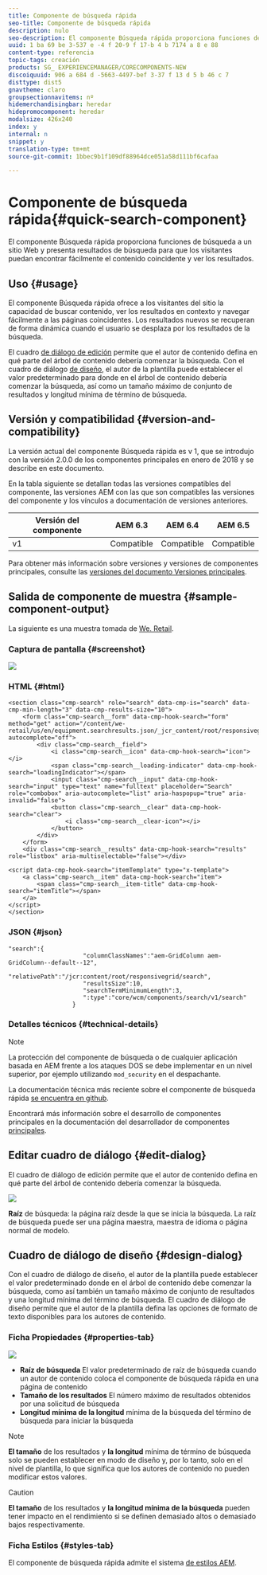 ```yaml
---
title: Componente de búsqueda rápida
seo-title: Componente de búsqueda rápida
description: nulo
seo-description: El componente Búsqueda rápida proporciona funciones de búsqueda a un sitio Web y presenta resultados de búsqueda para que los visitantes puedan explorar el sitio y filtrar los resultados.
uuid: 1 ba 69 be 3-537 e -4 f 20-9 f 17-b 4 b 7174 a 8 e 88
content-type: referencia
topic-tags: creación
products: SG_ EXPERIENCEMANAGER/CORECOMPONENTS-NEW
discoiquuid: 906 a 684 d -5663-4497-bef 3-37 f 13 d 5 b 46 c 7
disttype: dist5
gnavtheme: claro
groupsectionnavitems: nº
hidemerchandisingbar: heredar
hidepromocomponent: heredar
modalsize: 426x240
index: y
internal: n
snippet: y
translation-type: tm+mt
source-git-commit: 1bbec9b1f109df88964dce051a58d111bf6cafaa

---
```



# Componente de búsqueda rápida{#quick-search-component}

El componente Búsqueda rápida proporciona funciones de búsqueda a un sitio Web y presenta resultados de búsqueda para que los visitantes puedan encontrar fácilmente el contenido coincidente y ver los resultados.

## Uso {#usage}

El componente Búsqueda rápida ofrece a los visitantes del sitio la capacidad de buscar contenido, ver los resultados en contexto y navegar fácilmente a las páginas coincidentes. Los resultados nuevos se recuperan de forma dinámica cuando el usuario se desplaza por los resultados de la búsqueda.

El cuadro [de diálogo de edición](#edit-dialog) permite que el autor de contenido defina en qué parte del árbol de contenido debería comenzar la búsqueda. Con el cuadro de diálogo [de diseño](#design-dialog), el autor de la plantilla puede establecer el valor predeterminado para donde en el árbol de contenido debería comenzar la búsqueda, así como un tamaño máximo de conjunto de resultados y longitud mínima de término de búsqueda.

## Versión y compatibilidad {#version-and-compatibility}

La versión actual del componente Búsqueda rápida es v 1, que se introdujo con la versión 2.0.0 de los componentes principales en enero de 2018 y se describe en este documento.

En la tabla siguiente se detallan todas las versiones compatibles del componente, las versiones AEM con las que son compatibles las versiones del componente y los vínculos a documentación de versiones anteriores.

| Versión del componente | AEM 6.3 | AEM 6.4 | AEM 6.5 |
|--- |--- |--- |--- |
| v1 | Compatible | Compatible | Compatible |

Para obtener más información sobre versiones y versiones de componentes principales, consulte las [versiones del documento Versiones principales](versions.md).

## Salida de componente de muestra {#sample-component-output}

La siguiente es una muestra tomada de [We. Retail](https://helpx.adobe.com/experience-manager/6-5/sites/developing/using/we-retail.html).

### Captura de pantalla {#screenshot}

![](assets/screen_shot_2018-01-19at094248.png)

### HTML {#html}

```
<section class="cmp-search" role="search" data-cmp-is="search" data-cmp-min-length="3" data-cmp-results-size="10">
    <form class="cmp-search__form" data-cmp-hook-search="form" method="get" action="/content/we-retail/us/en/equipment.searchresults.json/_jcr_content/root/responsivegrid/search" autocomplete="off">
        <div class="cmp-search__field">
            <i class="cmp-search__icon" data-cmp-hook-search="icon"></i>
            <span class="cmp-search__loading-indicator" data-cmp-hook-search="loadingIndicator"></span>
            <input class="cmp-search__input" data-cmp-hook-search="input" type="text" name="fulltext" placeholder="Search" role="combobox" aria-autocomplete="list" aria-haspopup="true" aria-invalid="false">
            <button class="cmp-search__clear" data-cmp-hook-search="clear">
                <i class="cmp-search__clear-icon"></i>
            </button>
        </div>
    </form>
    <div class="cmp-search__results" data-cmp-hook-search="results" role="listbox" aria-multiselectable="false"></div>
    
<script data-cmp-hook-search="itemTemplate" type="x-template">
    <a class="cmp-search__item" data-cmp-hook-search="item">
        <span class="cmp-search__item-title" data-cmp-hook-search="itemTitle"></span>
    </a>
</script>
</section>
```

### JSON {#json}

```
"search":{  
                     "columnClassNames":"aem-GridColumn aem-GridColumn--default--12",
                     "relativePath":"/jcr:content/root/responsivegrid/search",
                     "resultsSize":10,
                     "searchTermMinimumLength":3,
                     ":type":"core/wcm/components/search/v1/search"
                  }
```

### Detalles técnicos {#technical-details}

>[!NOTE]
>
>La protección del componente de búsqueda o de cualquier aplicación basada en AEM frente a los ataques DOS se debe implementar en un nivel superior, por ejemplo utilizando `mod_security` en el despachante.

La documentación técnica más reciente sobre el componente de búsqueda rápida [se encuentra en github](https://github.com/adobe/aem-core-wcm-components/blob/master/content/src/content/jcr_root/apps/core/wcm/components/search/v1/search).

Encontrará más información sobre el desarrollo de componentes principales en la documentación del desarrollador de componentes [principales](developing.md).

## Editar cuadro de diálogo {#edit-dialog}

El cuadro de diálogo de edición permite que el autor de contenido defina en qué parte del árbol de contenido debería comenzar la búsqueda.

![](assets/screen_shot_2018-04-03at120132.png)

**Raíz** de búsqueda: la página raíz desde la que se inicia la búsqueda. La raíz de búsqueda puede ser una página maestra, maestra de idioma o página normal de modelo.

## Cuadro de diálogo de diseño {#design-dialog}

Con el cuadro de diálogo de diseño, el autor de la plantilla puede establecer el valor predeterminado donde en el árbol de contenido debe comenzar la búsqueda, como así también un tamaño máximo de conjunto de resultados y una longitud mínima del término de búsqueda. El cuadro de diálogo de diseño permite que el autor de la plantilla defina las opciones de formato de texto disponibles para los autores de contenido.

### Ficha Propiedades {#properties-tab}

![](assets/screen_shot_2018-04-03at120028.png)

* **Raíz
de búsqueda** El valor predeterminado de raíz de búsqueda cuando un autor de contenido coloca el componente de búsqueda rápida en una página de contenido
* **Tamaño
de los resultados** El número máximo de resultados obtenidos por una solicitud de búsqueda
* **Longitud mínima de la longitud**
mínima de la búsqueda del término de búsqueda para iniciar la búsqueda

>[!NOTE]
>
>**El tamaño** de los resultados y **la longitud** mínima de término de búsqueda solo se pueden establecer en modo de diseño y, por lo tanto, solo en el nivel de plantilla, lo que significa que los autores de contenido no pueden modificar estos valores.

>[!CAUTION]
>
>**El tamaño** de los resultados y **la longitud mínima de la búsqueda** pueden tener impacto en el rendimiento si se definen demasiado altos o demasiado bajos respectivamente.

### Ficha Estilos {#styles-tab}

El componente de búsqueda rápida admite el sistema [de estilos AEM](authoring.md#component-styling).